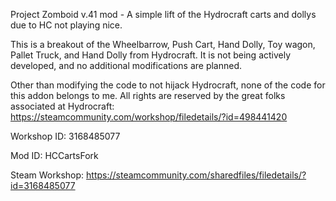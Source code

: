 Project Zomboid v.41 mod - A simple lift of the Hydrocraft carts and dollys due to HC not playing nice.

This is a breakout of the Wheelbarrow, Push Cart, Hand Dolly, Toy wagon, Pallet Truck, and Hand Dolly from Hydrocraft. It is not being actively developed, and no additional modifications are planned.

Other than modifying the code to not hijack Hydrocraft, none of the code for this addon belongs to me. All rights are reserved by the great folks associated at Hydrocraft: https://steamcommunity.com/workshop/filedetails/?id=498441420

Workshop ID: 3168485077

Mod ID: HCCartsFork

Steam Workshop: https://steamcommunity.com/sharedfiles/filedetails/?id=3168485077
